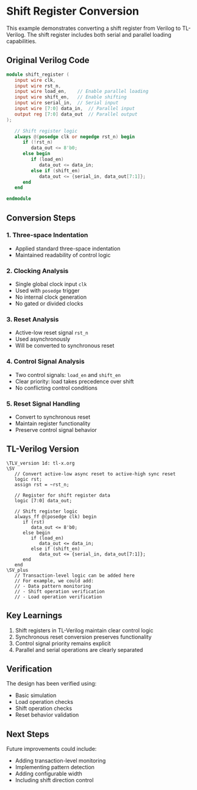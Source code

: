 # Shift Register Conversion

This example demonstrates converting a shift register from Verilog to TL-Verilog. The shift register includes both serial and parallel loading capabilities.

## Original Verilog Code

```verilog
module shift_register (
   input wire clk,
   input wire rst_n,
   input wire load_en,    // Enable parallel loading
   input wire shift_en,   // Enable shifting
   input wire serial_in,  // Serial input
   input wire [7:0] data_in,  // Parallel input
   output reg [7:0] data_out  // Parallel output
);

   // Shift register logic
   always @(posedge clk or negedge rst_n) begin
      if (!rst_n)
         data_out <= 8'b0;
      else begin
         if (load_en)
            data_out <= data_in;
         else if (shift_en)
            data_out <= {serial_in, data_out[7:1]};
      end
   end

endmodule
```

## Conversion Steps

### 1. Three-space Indentation
- Applied standard three-space indentation
- Maintained readability of control logic

### 2. Clocking Analysis
- Single global clock input `clk`
- Used with `posedge` trigger
- No internal clock generation
- No gated or divided clocks

### 3. Reset Analysis
- Active-low reset signal `rst_n`
- Used asynchronously
- Will be converted to synchronous reset

### 4. Control Signal Analysis
- Two control signals: `load_en` and `shift_en`
- Clear priority: load takes precedence over shift
- No conflicting control conditions

### 5. Reset Signal Handling
- Convert to synchronous reset
- Maintain register functionality
- Preserve control signal behavior

## TL-Verilog Version

```tlv
\TLV_version 1d: tl-x.org
\SV
   // Convert active-low async reset to active-high sync reset
   logic rst;
   assign rst = ~rst_n;

   // Register for shift register data
   logic [7:0] data_out;

   // Shift register logic
   always_ff @(posedge clk) begin
      if (rst)
         data_out <= 8'b0;
      else begin
         if (load_en)
            data_out <= data_in;
         else if (shift_en)
            data_out <= {serial_in, data_out[7:1]};
      end
   end
\SV_plus
   // Transaction-level logic can be added here
   // For example, we could add:
   // - Data pattern monitoring
   // - Shift operation verification
   // - Load operation verification
```

## Key Learnings

1. Shift registers in TL-Verilog maintain clear control logic
2. Synchronous reset conversion preserves functionality
3. Control signal priority remains explicit
4. Parallel and serial operations are clearly separated

## Verification

The design has been verified using:
- Basic simulation
- Load operation checks
- Shift operation checks
- Reset behavior validation

## Next Steps

Future improvements could include:
- Adding transaction-level monitoring
- Implementing pattern detection
- Adding configurable width
- Including shift direction control 